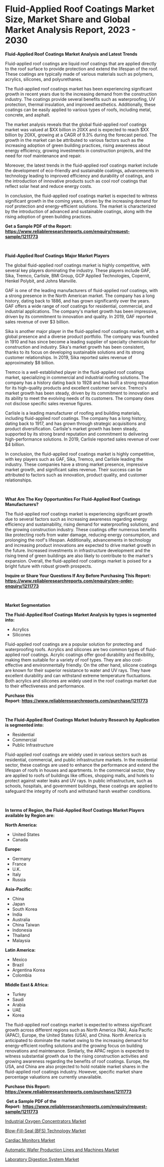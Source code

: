 <p><h1>Fluid-Applied Roof Coatings Market Size, Market Share and Global Market Analysis Report, 2023 - 2030</h1></p><p><strong>Fluid-Applied Roof Coatings Market Analysis and Latest Trends</strong></p>
<p><p>Fluid-applied roof coatings are liquid roof coatings that are applied directly to the roof surface to provide protection and extend the lifespan of the roof. These coatings are typically made of various materials such as polymers, acrylics, silicones, and polyurethanes.</p><p>The fluid-applied roof coatings market has been experiencing significant growth in recent years due to the increasing demand from the construction industry. The coatings provide several benefits such as waterproofing, UV protection, thermal insulation, and improved aesthetics. Additionally, these coatings can be easily applied to various types of roofs, including metal, concrete, and asphalt.</p><p>The market analysis reveals that the global fluid-applied roof coatings market was valued at $XX billion in 20XX and is expected to reach $XX billion by 20XX, growing at a CAGR of 9.3% during the forecast period. The growth in the market can be attributed to various factors such as the increasing adoption of green building practices, rising awareness about energy efficiency, growing investments in construction projects, and the need for roof maintenance and repair.</p><p>Moreover, the latest trends in the fluid-applied roof coatings market include the development of eco-friendly and sustainable coatings, advancements in technology leading to improved efficiency and durability of coatings, and the introduction of innovative products such as cool roof coatings that reflect solar heat and reduce energy costs.</p><p>In conclusion, the fluid-applied roof coatings market is expected to witness significant growth in the coming years, driven by the increasing demand for roof protection and energy-efficient solutions. The market is characterized by the introduction of advanced and sustainable coatings, along with the rising adoption of green building practices.</p></p>
<p><strong>Get a Sample PDF of the Report:&nbsp; <a href="https://www.reliableresearchreports.com/enquiry/request-sample/1211773">https://www.reliableresearchreports.com/enquiry/request-sample/1211773</a></strong></p>
<p>&nbsp;</p>
<p><strong>Fluid-Applied Roof Coatings Major Market Players</strong></p>
<p><p>The global fluid-applied roof coatings market is highly competitive, with several key players dominating the industry. These players include GAF, Sika, Tremco, Carlisle, BMI Group, GCP Applied Technologies, Copernit, Henkel Polybit, and Johns Manville.</p><p>GAF is one of the leading manufacturers of fluid-applied roof coatings, with a strong presence in the North American market. The company has a long history, dating back to 1886, and has grown significantly over the years. GAF offers a wide range of roof coatings for residential, commercial, and industrial applications. The company's market growth has been impressive, driven by its commitment to innovation and quality. In 2019, GAF reported sales revenue of over $3 billion.</p><p>Sika is another major player in the fluid-applied roof coatings market, with a global presence and a diverse product portfolio. The company was founded in 1910 and has since become a leading supplier of specialty chemicals for construction and industry. Sika's market growth has been consistent, thanks to its focus on developing sustainable solutions and its strong customer relationships. In 2019, Sika reported sales revenue of approximately $8 billion.</p><p>Tremco is a well-established player in the fluid-applied roof coatings market, specializing in commercial and industrial roofing solutions. The company has a history dating back to 1928 and has built a strong reputation for its high-quality products and excellent customer service. Tremco's market growth has been steady, driven by its commitment to innovation and its ability to meet the evolving needs of its customers. The company does not disclose specific sales revenue figures.</p><p>Carlisle is a leading manufacturer of roofing and building materials, including fluid-applied roof coatings. The company has a long history, dating back to 1917, and has grown through strategic acquisitions and product diversification. Carlisle's market growth has been steady, supported by its strong brand reputation and commitment to delivering high-performance solutions. In 2019, Carlisle reported sales revenue of over $4 billion.</p><p>In conclusion, the fluid-applied roof coatings market is highly competitive, with key players such as GAF, Sika, Tremco, and Carlisle leading the industry. These companies have a strong market presence, impressive market growth, and significant sales revenue. Their success can be attributed to factors such as innovation, product quality, and customer relationships.</p></p>
<p>&nbsp;</p>
<p><strong>What Are The Key Opportunities For Fluid-Applied Roof Coatings Manufacturers?</strong></p>
<p><p>The fluid-applied roof coatings market is experiencing significant growth due to several factors such as increasing awareness regarding energy efficiency and sustainability, rising demand for waterproofing solutions, and the growing construction industry. These coatings offer numerous benefits like protecting roofs from water damage, reducing energy consumption, and prolonging the roof's lifespan. Additionally, advancements in technology and increasing product innovations are expected to drive market growth in the future. Increased investments in infrastructure development and the rising trend of green buildings are also likely to contribute to the market's expansion. Overall, the fluid-applied roof coatings market is poised for a bright future with robust growth prospects.</p></p>
<p><strong>Inquire or Share Your Questions If Any Before Purchasing This Report: <a href="https://www.reliableresearchreports.com/enquiry/pre-order-enquiry/1211773">https://www.reliableresearchreports.com/enquiry/pre-order-enquiry/1211773</a></strong></p>
<p>&nbsp;</p>
<p><strong>Market Segmentation</strong></p>
<p><strong>The Fluid-Applied Roof Coatings Market Analysis by types is segmented into:</strong></p>
<p><ul><li>Acrylics</li><li>Silicones</li></ul></p>
<p><p>Fluid-applied roof coatings are a popular solution for protecting and waterproofing roofs. Acrylics and silicones are two common types of fluid-applied roof coatings. Acrylic coatings offer good durability and flexibility, making them suitable for a variety of roof types. They are also cost-effective and environmentally friendly. On the other hand, silicone coatings are known for their superior resistance to water and UV rays. They have excellent durability and can withstand extreme temperature fluctuations. Both acrylics and silicones are widely used in the roof coatings market due to their effectiveness and performance.</p></p>
<p><strong>Purchase this Report:&nbsp;<a href="https://www.reliableresearchreports.com/purchase/1211773">https://www.reliableresearchreports.com/purchase/1211773</a></strong></p>
<p>&nbsp;</p>
<p><strong>The Fluid-Applied Roof Coatings Market Industry Research by Application is segmented into:</strong></p>
<p><ul><li>Residential</li><li>Commercial</li><li>Public Infrastructure</li></ul></p>
<p><p>Fluid-applied roof coatings are widely used in various sectors such as residential, commercial, and public infrastructure markets. In the residential sector, these coatings are used to enhance the performance and extend the lifespan of roofs in houses and apartments. In the commercial sector, they are applied to roofs of buildings like offices, shopping malls, and hotels to protect against water leaks and UV rays. In public infrastructure, such as schools, hospitals, and government buildings, these coatings are applied to safeguard the integrity of roofs and withstand harsh weather conditions.</p></p>
<p>&nbsp;</p>
<p><strong>In terms of Region, the Fluid-Applied Roof Coatings Market Players available by Region are:</strong></p>
<p>
    <p> <strong> North America: </strong>
        <ul>
            <li>United States</li>
            <li>Canada</li>
        </ul>
        </p> 
    <p> <strong> Europe: </strong>
        <ul>
            <li>Germany</li>
            <li>France</li>
            <li>U.K.</li>
            <li>Italy</li>
            <li>Russia</li>
        </ul>
        </p> 
    <p> <strong> Asia-Pacific: </strong>
        <ul>
            <li>China</li>
            <li>Japan</li>
            <li>South Korea</li>
            <li>India</li>
            <li>Australia</li>
            <li>China Taiwan</li>
            <li>Indonesia</li>
            <li>Thailand</li>
            <li>Malaysia</li>
        </ul>
        </p> 
    <p> <strong> Latin America: </strong>
        <ul>
            <li>Mexico</li>
            <li>Brazil</li>
            <li>Argentina Korea</li>
            <li>Colombia</li>
        </ul>
        </p> 
    <p> <strong> Middle East & Africa: </strong>
        <ul>
            <li>Turkey</li>
            <li>Saudi</li>
            <li>Arabia</li>
            <li>UAE</li>
            <li>Korea</li>
        </ul>
    </p>
    </p>
<p><p>The fluid-applied roof coatings market is expected to witness significant growth across different regions such as North America (NA), Asia Pacific (APAC), Europe, the United States (USA), and China. North America is anticipated to dominate the market owing to the increasing demand for energy-efficient roofing solutions and the growing focus on building renovations and maintenance. Similarly, the APAC region is expected to witness substantial growth due to the rising construction activities and growing awareness regarding the benefits of roof coatings. Europe, the USA, and China are also projected to hold notable market shares in the fluid-applied roof coatings industry. However, specific market share percentage valuations are currently unavailable.</p></p>
<p><strong>Purchase this Report: <a href="https://www.reliableresearchreports.com/purchase/1211773">https://www.reliableresearchreports.com/purchase/1211773</a></strong></p>
<p>&nbsp;<strong>Get a Sample PDF of the Report:&nbsp;&nbsp;<a href="https://www.reliableresearchreports.com/enquiry/request-sample/1211773">https://www.reliableresearchreports.com/enquiry/request-sample/1211773</a></strong></p>
<p><strong></strong></p>
<p><p><a href="https://medium.com/@aliwilldvm/industrial-oxygen-concentrators-market-size-growth-forecast-2023-2030-c5c973469708">Industrial Oxygen Concentrators Market</a></p><p><a href="https://www.linkedin.com/pulse/blow-fill-seal-bfs-technology-market-size-share-amp-trends-ugdre/">Blow-Fill-Seal (BFS) Technology Market</a></p><p><a href="https://medium.com/@kellielakin_97357/cardiac-monitors-market-size-cagr-trends-2024-2030-97bb8dcbdf4c">Cardiac Monitors Market</a></p><p><a href="https://www.linkedin.com/pulse/automatic-wafer-production-lines-machines-market-research-report-lmg9e/">Automatic Wafer Production Lines and Machines Market</a></p><p><a href="https://www.linkedin.com/pulse/laboratory-digestion-system-market-share-amp-new-trends-analysis-vxdxe/">Laboratory Digestion System Market</a></p></p>